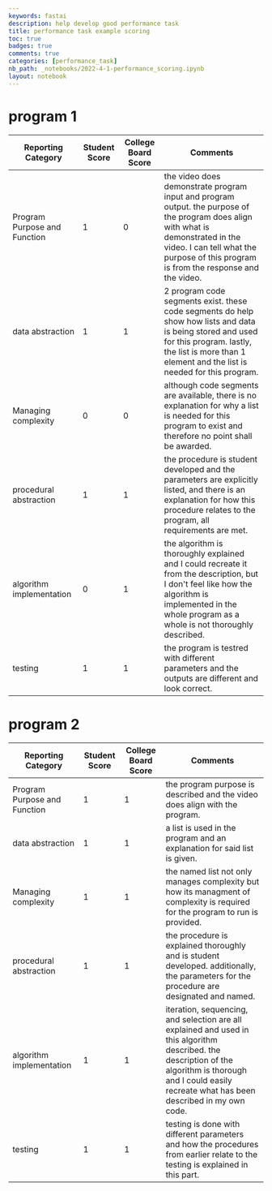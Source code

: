```yaml
---
keywords: fastai
description: help develop good performance task
title: performance task example scoring
toc: true 
badges: true
comments: true
categories: [performance_task]
nb_path: _notebooks/2022-4-1-performance_scoring.ipynb
layout: notebook
---
```


<!--
#################################################
### THIS FILE WAS AUTOGENERATED! DO NOT EDIT! ###
#################################################
# file to edit: _notebooks/2022-4-1-performance_scoring.ipynb
-->

<div class="container" id="notebook-container">
        
<div class="cell border-box-sizing text_cell rendered"><div class="inner_cell">
<div class="text_cell_render border-box-sizing rendered_html">
<h1 id="program-1">program 1<a class="anchor-link" href="#program-1"> </a></h1><table>
<thead><tr>
<th>Reporting Category</th>
<th>Student Score</th>
<th>College Board Score</th>
<th>Comments</th>
</tr>
</thead>
<tbody>
<tr>
<td>Program Purpose and Function</td>
<td>1</td>
<td>0</td>
<td>the video does demonstrate program input and program output. the purpose of the program does align with what is demonstrated in the video. I can tell what the purpose  of this program is from the response and the video.</td>
</tr>
<tr>
<td>data abstraction</td>
<td>1</td>
<td>1</td>
<td>2 program code segments exist. these code segments do help show how lists and data is being stored and used for this program. lastly, the list is more than 1 element and the list is needed for this program.</td>
</tr>
<tr>
<td>Managing complexity</td>
<td>0</td>
<td>0</td>
<td>although code segments are available, there is no explanation for why a list is needed  for this program to exist and therefore no point shall be awarded.</td>
</tr>
<tr>
<td>procedural abstraction</td>
<td>1</td>
<td>1</td>
<td>the procedure is student developed and the parameters are explicitly listed, and there is an explanation for how this procedure relates to the program, all requirements are met.</td>
</tr>
<tr>
<td>algorithm implementation</td>
<td>0</td>
<td>1</td>
<td>the algorithm is thoroughly explained and I could recreate it from the description, but I  don't feel like how the algorithm is implemented in the whole program as a whole is not thoroughly described.</td>
</tr>
<tr>
<td>testing</td>
<td>1</td>
<td>1</td>
<td>the program is testred with different parameters and the outputs are different and look correct.</td>
</tr>
</tbody>
</table>

</div>
</div>
</div>
<div class="cell border-box-sizing text_cell rendered"><div class="inner_cell">
<div class="text_cell_render border-box-sizing rendered_html">
<h1 id="program-2">program 2<a class="anchor-link" href="#program-2"> </a></h1><table>
<thead><tr>
<th>Reporting Category</th>
<th>Student Score</th>
<th>College Board Score</th>
<th>Comments</th>
</tr>
</thead>
<tbody>
<tr>
<td>Program Purpose and Function</td>
<td>1</td>
<td>1</td>
<td>the program purpose is described and the video does align with the program.</td>
</tr>
<tr>
<td>data abstraction</td>
<td>1</td>
<td>1</td>
<td>a list is used in the program and an explanation for said list is given.</td>
</tr>
<tr>
<td>Managing complexity</td>
<td>1</td>
<td>1</td>
<td>the named list not only manages complexity but how its managment of complexity is required for the program to run is provided.</td>
</tr>
<tr>
<td>procedural abstraction</td>
<td>1</td>
<td>1</td>
<td>the procedure is explained thoroughly and is student developed. additionally, the parameters for the procedure are designated and named.</td>
</tr>
<tr>
<td>algorithm implementation</td>
<td>1</td>
<td>1</td>
<td>iteration, sequencing, and selection are all  explained and used in this algorithm described. the description of the algorithm is thorough and I could easily recreate what has been described in my own code.</td>
</tr>
<tr>
<td>testing</td>
<td>1</td>
<td>1</td>
<td>testing is done with different parameters and how the  procedures from earlier relate to the testing is explained in this part.</td>
</tr>
</tbody>
</table>

</div>
</div>
</div>
</div>
 

